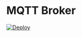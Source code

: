 # MQTT Broker

[![Deploy](https://www.herokucdn.com/deploy/button.png)](https://dashboard.heroku.com/new?button-url=https://github.com/Chauhan-Aniket/mqtt-broker/tree/master&template=https://github.com/Chauhan-Aniket/mqtt-broker/tree/master)
